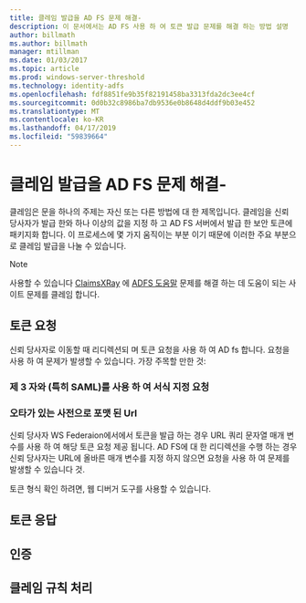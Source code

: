 ```yaml
---
title: 클레임 발급을 AD FS 문제 해결-
description: 이 문서에서는 AD FS 사용 하 여 토큰 발급 문제를 해결 하는 방법 설명
author: billmath
ms.author: billmath
manager: mtillman
ms.date: 01/03/2017
ms.topic: article
ms.prod: windows-server-threshold
ms.technology: identity-adfs
ms.openlocfilehash: fdf8851fe9b35f82191458ba3313fda2dc3ee4cf
ms.sourcegitcommit: 0d0b32c8986ba7db9536e0b8648d4ddf9b03e452
ms.translationtype: MT
ms.contentlocale: ko-KR
ms.lasthandoff: 04/17/2019
ms.locfileid: "59839664"
---
```

# <a name="ad-fs-troubleshooting---claims-issuance"></a>클레임 발급을 AD FS 문제 해결-
클레임은 문을 하나의 주제는 자신 또는 다른 방법에 대 한 제목입니다.  클레임을 신뢰 당사자가 발급 한와 하나 이상의 값을 지정 하 고 AD FS 서버에서 발급 한 보안 토큰에 패키지화 합니다.  이 프로세스에 몇 가지 움직이는 부분 이기 때문에 이러한 주요 부분으로 클레임 발급을 나눌 수 있습니다.

>[!NOTE]  
>사용할 수 있습니다 [ClaimsXRay](https://adfshelp.microsoft.com/ClaimsXray/TokenRequest) 에 [ADFS 도움말](https://adfshelp.microsoft.com) 문제를 해결 하는 데 도움이 되는 사이트 문제를 클레임 합니다.   

## <a name="token-request"></a>토큰 요청
신뢰 당사자로 이동할 때 리디렉션되 며 토큰 요청을 사용 하 여 AD fs 합니다.  요청을 사용 하 여 문제가 발생할 수 있습니다.  가장 주목할 만한 것:

### <a name="the-request-formatting-with-3rd-parties-particularly-saml"></a>제 3 자와 (특히 SAML)를 사용 하 여 서식 지정 요청

### <a name="pre-formated-urls-that-have-typos"></a>오타가 있는 사전으로 포맷 된 Url
신뢰 당사자 WS Federaion에서에서 토큰을 발급 하는 경우 URL 쿼리 문자열 매개 변수를 사용 하 여 해당 토큰 요청 제공 됩니다.  AD FS에 대 한 리디렉션을 수행 하는 경우 신뢰 당사자는 URL에 올바른 매개 변수를 지정 하지 않으면 요청을 사용 하 여 문제를 발생할 수 있습니다 것.


토큰 형식 확인 하려면, 웹 디버거 도구를 사용할 수 있습니다.


## <a name="token-response"></a>토큰 응답

## <a name="authentication"></a>인증

## <a name="claim-rule-processing"></a>클레임 규칙 처리